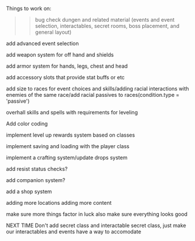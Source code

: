 Things to work on:
>>bug check dungen and related material (events and event selection, interactables, secret rooms, boss placement, and general layout)

add advanced event selection

add weapon system for off hand and shields

add armor system for hands, legs, chest and head

add accessory slots that provide stat buffs or etc

add size to races for event choices and skills/adding racial interactions with enemies of the same race/add racial passives to races(condition.type = 'passive')

overhall skills and spells with requirements for leveling

Add color coding

implement level up rewards system based on classes

implement saving and loading with the player class

implement a crafting system/update drops system

add resist status checks?

add companion system?

add a shop system

adding more locations
adding more content

make sure more things factor in luck
also make sure everything looks good

NEXT TIME
Don't add secret class and interactable secret class, just make our interactables and events have a way to accomodate